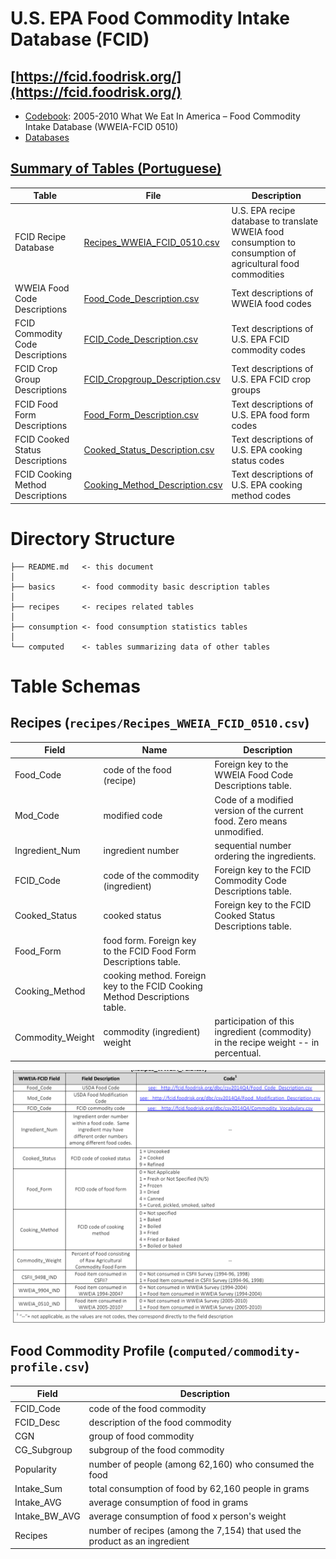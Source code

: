 # U.S. EPA Food Commodity Intake Database (FCID)
## [https://fcid.foodrisk.org/](https://fcid.foodrisk.org/)

* [Codebook](https://fcid.foodrisk.org/docs/WWEIA-FCID_0510_Background-Codebooks-ControlStats.pdf): 2005-2010 What We Eat In America – Food Commodity Intake Database (WWEIA-FCID 0510)
* [Databases](https://fcid.foodrisk.org/dbc/)

## [Summary of Tables (Portuguese)](fcid-tables.pdf)

| Table | File | Description |
| ----- | ---- | ----------- |
| FCID Recipe Database | [Recipes_WWEIA_FCID_0510.csv](https://fcid.foodrisk.org/dbc/csv2014Q4/Recipes_WWEIA_FCID_0510.csv) | U.S. EPA recipe database to translate WWEIA food consumption to consumption of agricultural food commodities |
| WWEIA Food Code Descriptions | [Food_Code_Description.csv](https://fcid.foodrisk.org/dbc/csv2014Q4/Food_Code_Description.csv) | Text descriptions of WWEIA food codes |
| FCID Commodity Code Descriptions | [FCID_Code_Description.csv](https://fcid.foodrisk.org/dbc/csv2014Q4/FCID_Code_Description.csv) | Text descriptions of U.S. EPA FCID commodity codes |
| FCID Crop Group Descriptions | [FCID_Cropgroup_Description.csv](https://fcid.foodrisk.org/dbc/csv2014Q4/FCID_Cropgroup_Description.csv) | Text descriptions of U.S. EPA FCID crop groups |
| FCID Food Form Descriptions | [Food_Form_Description.csv](https://fcid.foodrisk.org/dbc/csv2014Q4/Food_Form_Description.csv) | Text descriptions of U.S. EPA food form codes |
| FCID Cooked Status Descriptions | [Cooked_Status_Description.csv](https://fcid.foodrisk.org/dbc/csv2014Q4/Cooked_Status_Description.csv) | Text descriptions of U.S. EPA cooking status codes |
| FCID Cooking Method Descriptions | [Cooking_Method_Description.csv](https://fcid.foodrisk.org/dbc/csv2014Q4/Cooking_Method_Description.csv) | Text descriptions of U.S. EPA cooking method codes |

# Directory Structure

~~~
├── README.md   <- this document
│
├── basics      <- food commodity basic description tables
│
├── recipes     <- recipes related tables
│
├── consumption <- food consumption statistics tables
│
└── computed    <- tables summarizing data of other tables
~~~

# Table Schemas

## Recipes (`recipes/Recipes_WWEIA_FCID_0510.csv`)

| Field | Name | Description |
| ----- | ---- | ----------- |
| Food_Code | code of the food (recipe) | Foreign key to the WWEIA Food Code Descriptions table. |
| Mod_Code  | modified code | Code of a modified version of the current food. Zero means unmodified. |
| Ingredient_Num | ingredient number | sequential number ordering the ingredients. |
| FCID_Code | code of the commodity (ingredient) | Foreign key to the FCID Commodity Code Descriptions table. |
| Cooked_Status | cooked status | Foreign key to the FCID Cooked Status Descriptions table. |
| Food_Form | food form. Foreign key to the FCID Food Form Descriptions table. |
| Cooking_Method | cooking method. Foreign key to the FCID Cooking Method Descriptions table. |
| Commodity_Weight | commodity (ingredient) weight | participation of this ingredient (commodity) in the recipe weight -- in percentual. |

![Recipe Table](recipe-table.png)

## Food Commodity Profile (`computed/commodity-profile.csv`)

| Field | Description |
| ----- | ----------- |
| FCID_Code | code of the food commodity |
| FCID_Desc | description of the food commodity |
| CGN | group of food commodity |
| CG_Subgroup | subgroup of the food commodity |
| Popularity | number of people (among 62,160) who consumed the food |
| Intake_Sum | total consumption of food by 62,160 people in grams |
| Intake_AVG | average consumption of food in grams |
| Intake_BW_AVG | average consumption of food x person's weight |
| Recipes | number of recipes (among the 7,154) that used the product as an ingredient |
